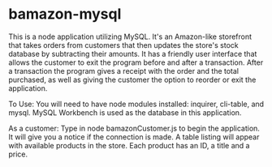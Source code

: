 # bamazon-mysql

This is a node application utilizing MySQL. It's an Amazon-like storefront that takes orders from customers that then updates the store's stock database by subtracting their amounts. It has a friendly user interface that allows the customer to exit the program before and after a transaction. After a transaction the program gives a receipt with the order and the total purchased, as well as giving the customer the option to reorder or exit the application.

To Use:
You will need to have node modules installed: inquirer, cli-table, and mysql. MySQL Workbench is used as the database in this application.

As a customer:
Type in node bamazonCustomer.js to begin the application. It will give you a notice if the connection is made.
A table listing will appear with available products in the store. Each product has an ID, a title and a price.
